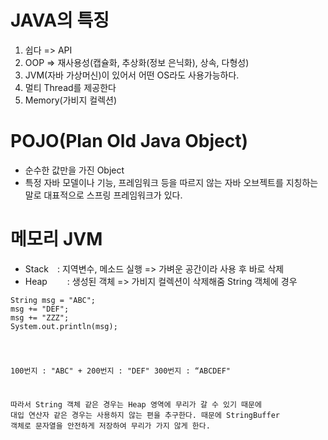 # JAVA의 특징
1. 쉽다 => API
2. OOP => 재사용성(캡슐화, 추상화(정보 은닉화), 상속, 다형성)
3. JVM(자바 가상머신)이 있어서 어떤 OS라도 사용가능하다.
4. 멀티 Thread를 제공한다
5. Memory(가비지 컬렉션)

# POJO(Plan Old Java Object)
- 순수한 값만을 가진 Object
- 특정 자바 모델이나 기능, 프레임워크 등을 따르지 않는 자바 오브젝트를 지칭하는 말로 대표적으로 스프링 프레임워크가 있다.

# 메모리 JVM
- Stack　: 지역변수, 메소드 실행	=> 가벼운 공간이라 사용 후 바로 삭제
- Heap 　　: 생성된 객체		=> 가비지 컬렉션이 삭제해줌
 String 객체에 경우
<pre><code>String msg = "ABC"; 
msg += "DEF"; 
msg += "ZZZ"; 
System.out.println(msg);</code></pre><code>

100번지 : "ABC" + 200번지 : "DEF"
300번지 : “ABCDEF" 

따라서 String 객체 같은 경우는 Heap 영역에 무리가 갈 수 있기 때문에 대입 연산자 같은 경우는 사용하지 않는 편을 추구한다.
때문에 StringBuffer 객체로 문자열을 안전하게 저장하여 무리가 가지 않게 한다.
